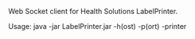 Web Socket client for Health Solutions LabelPrinter.  

Usage:  java -jar LabelPrinter.jar -h(ost) <host> -p(ort) <port> -printer <printer name>